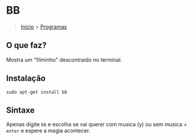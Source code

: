 BB
========================

> [Início](index.md) > [Programas](index.md#Programas)

O que faz?
----------------------------

Mostra um "filminho" descontraído no terminal.

Instalação
----------------------------

`sudo apt-get install bb`

Sintaxe
----------------------------

Apenas digite `bb` e escolha se vai querer com musica (y) ou sem musica + `enter` e espere a magia acontecer.
